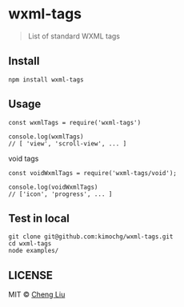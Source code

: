 # wxml-tags

> List of standard WXML tags

## Install

```
npm install wxml-tags
```

## Usage

```
const wxmlTags = require('wxml-tags')

console.log(wxmlTags)
// [ 'view', 'scroll-view', ... ]
```

void tags

```
const voidWxmlTags = require('wxml-tags/void');

console.log(voidWxmlTags)
// ['icon', 'progress', ... ]
```

## Test in local

```
git clone git@github.com:kimochg/wxml-tags.git
cd wxml-tags
node examples/
```

## LICENSE

MIT © [Cheng Liu](https://github.com/kimochg)

